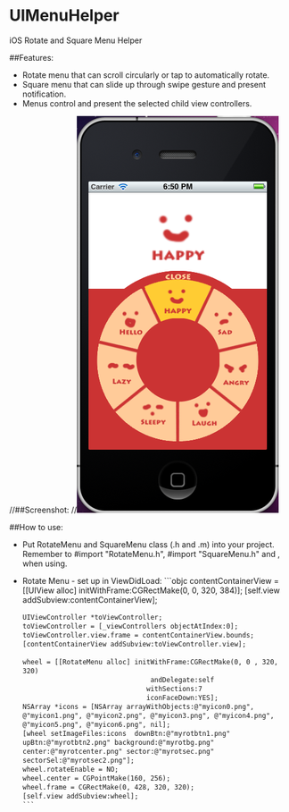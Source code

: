 UIMenuHelper
===============

iOS Rotate and Square Menu Helper

##Features:
* Rotate menu that can scroll circularly or tap to automatically rotate. 
* Square menu that can slide up through swipe gesture and present notification.
* Menus control and present the selected child view controllers. 

//##Screenshot:
//![Screenshot](https://github.com/ychen450/UIMenuHelper/raw/master/screenShot2.png)


##How to use:
* Put RotateMenu and SquareMenu class (.h and .m) into your project. Remember to #import "RotateMenu.h", #import "SquareMenu.h" and <RotateMenuDelegate>, <SquareMenuDelegate> when using.
* Rotate Menu - set up in ViewDidLoad:
      ```objc
      contentContainerView = [[UIView alloc] initWithFrame:CGRectMake(0, 0, 320, 384)];
      [self.view addSubview:contentContainerView];
    
      UIViewController *toViewController;
      toViewController = [_viewControllers objectAtIndex:0];
      toViewController.view.frame = contentContainerView.bounds;
      [contentContainerView addSubview:toViewController.view];

      wheel = [[RotateMenu alloc] initWithFrame:CGRectMake(0, 0 , 320, 320) 
                                      andDelegate:self 
                                     withSections:7
                                     iconFaceDown:YES];
      NSArray *icons = [NSArray arrayWithObjects:@"myicon0.png", @"myicon1.png", @"myicon2.png", @"myicon3.png", @"myicon4.png", @"myicon5.png", @"myicon6.png", nil];
      [wheel setImageFiles:icons  downBtn:@"myrotbtn1.png" upBtn:@"myrotbtn2.png" background:@"myrotbg.png" center:@"myrotcenter.png" sector:@"myrotsec.png" sectorSel:@"myrotsec2.png"];
      wheel.rotateEnable = NO;
      wheel.center = CGPointMake(160, 256);
      wheel.frame = CGRectMake(0, 428, 320, 320);
      [self.view addSubview:wheel];
      ```

